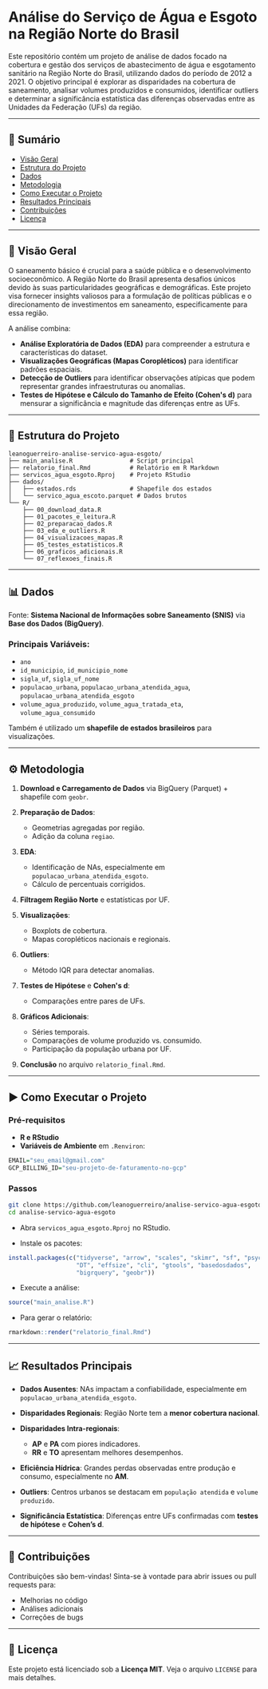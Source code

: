 # Análise do Serviço de Água e Esgoto na Região Norte do Brasil

Este repositório contém um projeto de análise de dados focado na cobertura e gestão dos serviços de abastecimento de água e esgotamento sanitário na Região Norte do Brasil, utilizando dados do período de 2012 a 2021. O objetivo principal é explorar as disparidades na cobertura de saneamento, analisar volumes produzidos e consumidos, identificar outliers e determinar a significância estatística das diferenças observadas entre as Unidades da Federação (UFs) da região.

---

## 📑 Sumário

- [Visão Geral](#visão-geral)
- [Estrutura do Projeto](#estrutura-do-projeto)
- [Dados](#dados)
- [Metodologia](#metodologia)
- [Como Executar o Projeto](#como-executar-o-projeto)
- [Resultados Principais](#resultados-principais)
- [Contribuições](#contribuições)
- [Licença](#licença)

---

## 📌 Visão Geral

O saneamento básico é crucial para a saúde pública e o desenvolvimento socioeconômico. A Região Norte do Brasil apresenta desafios únicos devido às suas particularidades geográficas e demográficas. Este projeto visa fornecer insights valiosos para a formulação de políticas públicas e o direcionamento de investimentos em saneamento, especificamente para essa região.

A análise combina:

- **Análise Exploratória de Dados (EDA)** para compreender a estrutura e características do dataset.
- **Visualizações Geográficas (Mapas Coropléticos)** para identificar padrões espaciais.
- **Detecção de Outliers** para identificar observações atípicas que podem representar grandes infraestruturas ou anomalias.
- **Testes de Hipótese e Cálculo do Tamanho de Efeito (Cohen's d)** para mensurar a significância e magnitude das diferenças entre as UFs.

---

## 📁 Estrutura do Projeto

```
leanoguerreiro-analise-servico-agua-esgoto/
├── main_analise.R                # Script principal
├── relatorio_final.Rmd           # Relatório em R Markdown
├── servicos_agua_esgoto.Rproj    # Projeto RStudio
├── dados/
│   ├── estados.rds               # Shapefile dos estados
│   └── servico_agua_escoto.parquet # Dados brutos
└── R/
    ├── 00_download_data.R
    ├── 01_pacotes_e_leitura.R
    ├── 02_preparacao_dados.R
    ├── 03_eda_e_outliers.R
    ├── 04_visualizacoes_mapas.R
    ├── 05_testes_estatisticos.R
    ├── 06_graficos_adicionais.R
    └── 07_reflexoes_finais.R
```

---

## 📊 Dados

Fonte: **Sistema Nacional de Informações sobre Saneamento (SNIS)** via **Base dos Dados (BigQuery)**.

### Principais Variáveis:

- `ano`
- `id_municipio`, `id_municipio_nome`
- `sigla_uf`, `sigla_uf_nome`
- `populacao_urbana`, `populacao_urbana_atendida_agua`, `populacao_urbana_atendida_esgoto`
- `volume_agua_produzido`, `volume_agua_tratada_eta`, `volume_agua_consumido`

Também é utilizado um **shapefile de estados brasileiros** para visualizações.

---

## ⚙️ Metodologia

1. **Download e Carregamento de Dados** via BigQuery (Parquet) + shapefile com `geobr`.

2. **Preparação de Dados**:
   - Geometrias agregadas por região.
   - Adição da coluna `regiao`.

3. **EDA**:
   - Identificação de NAs, especialmente em `populacao_urbana_atendida_esgoto`.
   - Cálculo de percentuais corrigidos.

4. **Filtragem Região Norte** e estatísticas por UF.

5. **Visualizações**:
   - Boxplots de cobertura.
   - Mapas coropléticos nacionais e regionais.

6. **Outliers**:
   - Método IQR para detectar anomalias.

7. **Testes de Hipótese** e **Cohen's d**:
   - Comparações entre pares de UFs.

8. **Gráficos Adicionais**:
   - Séries temporais.
   - Comparações de volume produzido vs. consumido.
   - Participação da população urbana por UF.

9. **Conclusão** no arquivo `relatorio_final.Rmd`.

---

## ▶️ Como Executar o Projeto

### Pré-requisitos

- **R e RStudio**
- **Variáveis de Ambiente** em `.Renviron`:

```r
EMAIL="seu_email@gmail.com"
GCP_BILLING_ID="seu-projeto-de-faturamento-no-gcp"
```

### Passos

```bash
git clone https://github.com/leanoguerreiro/analise-servico-agua-esgoto.git
cd analise-servico-agua-esgoto
```

- Abra `servicos_agua_esgoto.Rproj` no RStudio.

- Instale os pacotes:

```r
install.packages(c("tidyverse", "arrow", "scales", "skimr", "sf", "psych", 
                   "DT", "effsize", "cli", "gtools", "basedosdados", 
                   "bigrquery", "geobr"))
```

- Execute a análise:

```r
source("main_analise.R")
```

- Para gerar o relatório:

```r
rmarkdown::render("relatorio_final.Rmd")
```

---

## 📈 Resultados Principais

- **Dados Ausentes**: NAs impactam a confiabilidade, especialmente em `populacao_urbana_atendida_esgoto`.

- **Disparidades Regionais**: Região Norte tem a **menor cobertura nacional**.

- **Disparidades Intra-regionais**: 
  - **AP** e **PA** com piores indicadores.
  - **RR** e **TO** apresentam melhores desempenhos.

- **Eficiência Hídrica**: Grandes perdas observadas entre produção e consumo, especialmente no **AM**.

- **Outliers**: Centros urbanos se destacam em `população atendida` e `volume produzido`.

- **Significância Estatística**: Diferenças entre UFs confirmadas com **testes de hipótese** e **Cohen’s d**.

---

## 🤝 Contribuições

Contribuições são bem-vindas! Sinta-se à vontade para abrir issues ou pull requests para:

- Melhorias no código
- Análises adicionais
- Correções de bugs

---

## 📄 Licença

Este projeto está licenciado sob a **Licença MIT**. Veja o arquivo `LICENSE` para mais detalhes.
